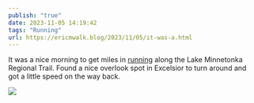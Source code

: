 ```yaml
---
publish: "true"
date: 2023-11-05 14:19:42
tags: "Running"
url: https://ericmwalk.blog/2023/11/05/it-was-a.html
---
```


It was a nice morning to get miles in [running](https://strava.com/activities/10166286133) along the Lake Minnetonka Regional Trail. Found a nice overlook spot in Excelsior to turn around and got a little speed on the way back.

![](https://ericmwalk.blog/uploads/2023/bc42a903-f798-4ccb-9272-849e7d09795a.jpg)
